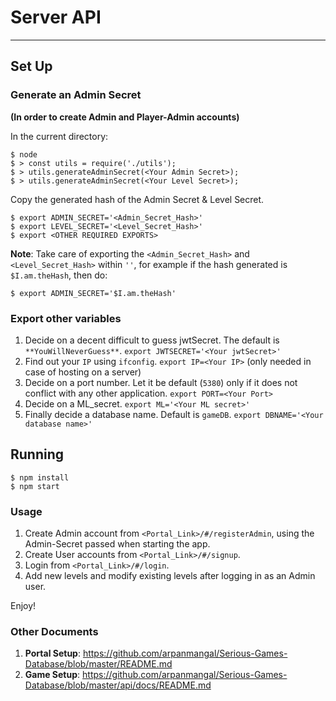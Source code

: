 # Server API
---------

## Set Up

### Generate an Admin Secret 
**(In order to create Admin and Player-Admin accounts)**

In the current directory:

```
$ node
$ > const utils = require('./utils');
$ > utils.generateAdminSecret(<Your Admin Secret>);
$ > utils.generateAdminSecret(<Your Level Secret>);
```

Copy the generated hash of the Admin Secret & Level Secret.

```
$ export ADMIN_SECRET='<Admin_Secret_Hash>'
$ export LEVEL_SECRET='<Level_Secret_Hash>'
$ export <OTHER REQUIRED EXPORTS>
```
**Note**: Take care of exporting the `<Admin_Secret_Hash>` and `<Level_Secret_Hash>` within `''`,
for example if the hash generated is `$I.am.theHash`, then do:
```
$ export ADMIN_SECRET='$I.am.theHash'
```

### Export other variables
1. Decide on a decent difficult to guess jwtSecret. The default is `**YouWillNeverGuess**`.
`export JWTSECRET='<Your jwtSecret>'`
2. Find out your `IP` using `ifconfig`.
`export IP=<Your IP>` (only needed in case of hosting on a server)
3. Decide on a port number. Let it be default (`5380`) only if it does not conflict with any other application.
`export PORT=<Your Port>`
4. Decide on a ML_secret.
`export ML='<Your ML secret>'`
5. Finally decide a database name. Default is `gameDB`.
`export DBNAME='<Your database name>'`


## Running 

```
$ npm install
$ npm start
```

### Usage
1. Create Admin account from `<Portal_Link>/#/registerAdmin`, using the Admin-Secret passed when starting the app.
2. Create User accounts from `<Portal_Link>/#/signup`.
3. Login from `<Portal_Link>/#/login`. 
4. Add new levels and modify existing levels after logging in as an Admin user.

Enjoy!

### Other Documents
1. **Portal Setup**: https://github.com/arpanmangal/Serious-Games-Database/blob/master/README.md 
2. **Game Setup**: https://github.com/arpanmangal/Serious-Games-Database/blob/master/api/docs/README.md
